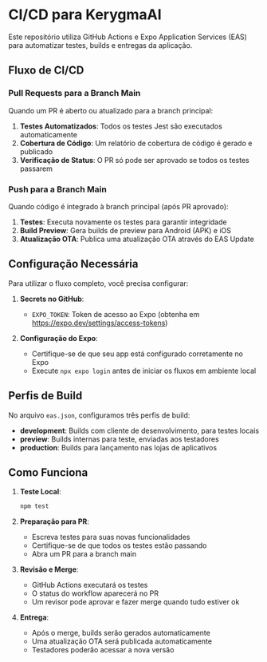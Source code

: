 # CI/CD para KerygmaAI

Este repositório utiliza GitHub Actions e Expo Application Services (EAS) para automatizar testes, builds e entregas da aplicação.

## Fluxo de CI/CD

### Pull Requests para a Branch Main

Quando um PR é aberto ou atualizado para a branch principal:

1. **Testes Automatizados**: Todos os testes Jest são executados automaticamente
2. **Cobertura de Código**: Um relatório de cobertura de código é gerado e publicado
3. **Verificação de Status**: O PR só pode ser aprovado se todos os testes passarem

### Push para a Branch Main

Quando código é integrado à branch principal (após PR aprovado):

1. **Testes**: Executa novamente os testes para garantir integridade
2. **Build Preview**: Gera builds de preview para Android (APK) e iOS
3. **Atualização OTA**: Publica uma atualização OTA através do EAS Update

## Configuração Necessária

Para utilizar o fluxo completo, você precisa configurar:

1. **Secrets no GitHub**:
   - `EXPO_TOKEN`: Token de acesso ao Expo (obtenha em https://expo.dev/settings/access-tokens)

2. **Configuração do Expo**:
   - Certifique-se de que seu app está configurado corretamente no Expo
   - Execute `npx expo login` antes de iniciar os fluxos em ambiente local

## Perfis de Build

No arquivo `eas.json`, configuramos três perfis de build:

- **development**: Builds com cliente de desenvolvimento, para testes locais
- **preview**: Builds internas para teste, enviadas aos testadores
- **production**: Builds para lançamento nas lojas de aplicativos

## Como Funciona

1. **Teste Local**:
   ```bash
   npm test
   ```

2. **Preparação para PR**:
   - Escreva testes para suas novas funcionalidades
   - Certifique-se de que todos os testes estão passando
   - Abra um PR para a branch main

3. **Revisão e Merge**:
   - GitHub Actions executará os testes
   - O status do workflow aparecerá no PR
   - Um revisor pode aprovar e fazer merge quando tudo estiver ok

4. **Entrega**:
   - Após o merge, builds serão gerados automaticamente
   - Uma atualização OTA será publicada automaticamente
   - Testadores poderão acessar a nova versão 